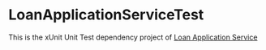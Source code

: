 # LoanApplicationServiceTest

This is the xUnit Unit Test dependency project of [Loan Application Service](https://github.com/vinhngogia0906/Event_Driven_Loan_Evaluation/tree/main/LoanApplicationService)
